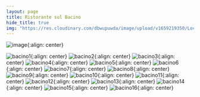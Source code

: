 ```yaml
---
layout: page
title: Ristorante sul Bacino
hide_title: true
img: "https://res.cloudinary.com/dbwupuwda/image/upload/v1659219350/Locali/bacino.png"
---
```


![image](https://res.cloudinary.com/dbwupuwda/image/upload/c_fill,h_140,q_auto,w_573/v1659219350/Locali/bacino.png){:align: center}

![bacino1](https://res.cloudinary.com/dbwupuwda/image/upload/f_auto,q_auto:good/v1659266912/Menu/Bacino/bacino.01.jpg){:align: center}
![bacino2](https://res.cloudinary.com/dbwupuwda/image/upload/f_auto,q_auto:good/v1659266909/Menu/Bacino/bacino.02.jpg){:align: center}
![bacino3](https://res.cloudinary.com/dbwupuwda/image/upload/f_auto,q_auto:good/v1659266909/Menu/Bacino/bacino.03.jpg){:align: center}
![bacino4](https://res.cloudinary.com/dbwupuwda/image/upload/f_auto,q_auto:good/v1659266909/Menu/Bacino/bacino.04.jpg){:align: center}
![bacino5](https://res.cloudinary.com/dbwupuwda/image/upload/f_auto,q_auto:good/v1659266909/Menu/Bacino/bacino.05.jpg){:align: center}
![bacino6](https://res.cloudinary.com/dbwupuwda/image/upload/f_auto,q_auto:good/v1659266909/Menu/Bacino/bacino.06.jpg){:align: center}
![bacino7](https://res.cloudinary.com/dbwupuwda/image/upload/f_auto,q_auto:good/v1659266909/Menu/Bacino/bacino.07.jpg){:align: center}
![bacino8](https://res.cloudinary.com/dbwupuwda/image/upload/f_auto,q_auto:good/v1659266909/Menu/Bacino/bacino.08.jpg){:align: center}
![bacino9](https://res.cloudinary.com/dbwupuwda/image/upload/f_auto,q_auto:good/v1659266909/Menu/Bacino/bacino.09.jpg){:align: center}
![bacino10](https://res.cloudinary.com/dbwupuwda/image/upload/f_auto,q_auto:good/v1659266909/Menu/Bacino/bacino.10.jpg){:align: center}
![bacino11](https://res.cloudinary.com/dbwupuwda/image/upload/f_auto,q_auto:good/v1659266909/Menu/Bacino/bacino.11.jpg){:align: center}
![bacino12](https://res.cloudinary.com/dbwupuwda/image/upload/f_auto,q_auto:good/v1659266909/Menu/Bacino/bacino.12.jpg){:align: center}
![bacino13](https://res.cloudinary.com/dbwupuwda/image/upload/f_auto,q_auto:good/v1659266909/Menu/Bacino/bacino.13.jpg){:align: center}
![bacino14](https://res.cloudinary.com/dbwupuwda/image/upload/f_auto,q_auto:good/v1659266909/Menu/Bacino/bacino.14.jpg){:align: center}
![bacino15](https://res.cloudinary.com/dbwupuwda/image/upload/f_auto,q_auto:good/v1659266909/Menu/Bacino/bacino.15.jpg){:align: center}
![bacino16](https://res.cloudinary.com/dbwupuwda/image/upload/f_auto,q_auto:good/v1659266909/Menu/Bacino/bacino.16.jpg){:align: center}
